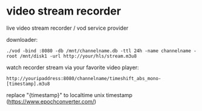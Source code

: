 # video stream recorder
live video stream recorder / vod service provider

downloader:
```
./vod -bind :8080 -db /mnt/channelname.db -ttl 24h -name channelname -root /mnt/disk1 -url http://your/hls/stream.m3u8
```

watch recorder stream via your favorite video player:
```
http://youripaddress:8080/channelname/timeshift_abs_mono-[timestamp].m3u8
```
replace "{timestamp}" to localtime unix timestamp (https://www.epochconverter.com/)
